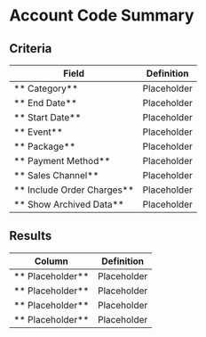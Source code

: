 # Account Code Summary

## Criteria

| **Field** | **Definition** |
| --- | --- |
| ** Category** | Placeholder |
| ** End Date** | Placeholder |
| ** Start Date** | Placeholder |
| ** Event** | Placeholder |
| ** Package** | Placeholder |
| ** Payment Method** | Placeholder |
| ** Sales Channel** | Placeholder |
| ** Include Order Charges** | Placeholder |
| ** Show Archived Data** | Placeholder |

## Results

| **Column** | **Definition** |
| --- | --- |
| ** Placeholder** | Placeholder |
| ** Placeholder** | Placeholder |
| ** Placeholder** | Placeholder |
| ** Placeholder** | Placeholder |
